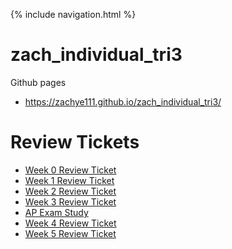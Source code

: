 {% include navigation.html %}
# zach_individual_tri3
Github pages
- https://zachye111.github.io/zach_individual_tri3/

# Review Tickets
- [Week 0 Review Ticket](https://github.com/zachye111/zach_individual_tri3/issues/1)
- [Week 1 Review Ticket](https://github.com/zachye111/zach_individual_tri3/issues/2)
- [Week 2 Review Ticket](https://github.com/zachye111/zach_individual_tri3/issues/3)
- [Week 3 Review Ticket](https://github.com/zachye111/zach_individual_tri3/issues/4)
- [AP Exam Study](https://github.com/zachye111/zach_individual_tri3/issues/5)
- [Week 4 Review Ticket](https://github.com/zachye111/zach_individual_tri3/issues/6)
- [Week 5 Review Ticket](https://github.com/zachye111/zach_individual_tri3/issues/7)


